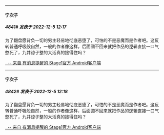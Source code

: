 

*****

####  宁次子  
##### 4841#       发表于 2022-12-5 12:17

为了翻盘愿背负一切的男主轻易地彻底恶堕了，可怕的不是恶魔而是作者吧。这反转普通呼吸般自然，一般的作者像这样，后面圆不回来就把作品的逻辑直接一口气憋死了，九井谅子整的大活真的接得住吗？

[  -- 来自 有消息提醒的 Stage1官方 Android客户端](https://www.coolapk.com/apk/140634)

*****

####  宁次子  
##### 4842#       发表于 2022-12-5 12:18

为了翻盘愿背负一切的男主轻易地彻底恶堕了，可怕的不是恶魔而是作者吧。这反转普通呼吸般自然，一般的作者像这样，后面圆不回来就把作品的逻辑直接一口气憋死了，九井谅子整的大活真的接得住吗？

[  -- 来自 有消息提醒的 Stage1官方 Android客户端](https://www.coolapk.com/apk/140634)

